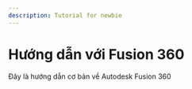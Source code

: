```yaml
---
description: Tutorial for newbie
---
```


# Hướng dẫn với Fusion 360

Đây là hướng dẫn cơ bản về Autodesk Fusion 360
